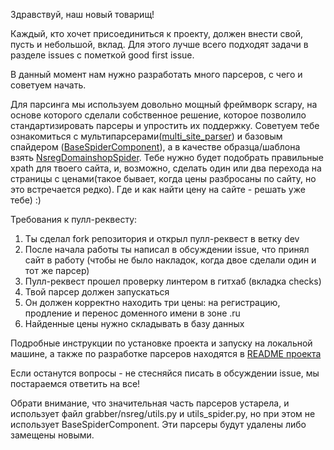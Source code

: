 Здравствуй, наш новый товарищ!

Каждый, кто хочет присоединиться к проекту, должен внести свой, пусть и небольшой, вклад. Для этого лучше всего подходят задачи в разделе issues с пометкой good first issue. 

В данный момент нам нужно разработать много парсеров, с чего и советуем начать. 

Для парсинга мы используем довольно мощный фреймворк scrapy, на основе которого сделали собственное решение, которое позволило стандартизировать парсеры и упростить их поддержку. Советуем тебе ознакомиться с мультипарсерами([multi_site_parser](https://github.com/ecodomen/nsreg-watcher/blob/dev/src/grabber/nsreg/spiders/multi_site_spider6.py)) и базовым спайдером ([BaseSpiderComponent](https://github.com/ecodomen/nsreg-watcher/blob/dev/src/grabber/nsreg/base_site_spider.py)), а в качестве образца/шаблона взять [NsregDomainshopSpider](https://github.com/ecodomen/nsreg-watcher/blob/dev/src/grabber/nsreg/spiders/nsreg_domainshop.py). Тебе нужно будет подобрать правильные xpath для твоего сайта, и, возможно, сделать один или два перехода на страницы с ценами(такое бывает, когда цены разбросаны по сайту, но это встречается редко). Где и как найти цену на сайте - решать уже тебе) :)

Требования к пулл-реквесту: 
1. Ты сделал fork репозитория и открыл пулл-реквест в ветку dev
2. После начала работы ты написал в обсуждении issue, что принял сайт в работу (чтобы не было накладок, когда двое сделали один и тот же парсер)
3. Пулл-реквест прошел проверку линтером в гитхаб (вкладка checks)
4. Твой парсер должен запускаться
5. Он должен корректно находить три цены: на регистрацию, продление и перенос доменного имени в зоне .ru
6. Найденные цены нужно складывать в базу данных

Подробные инструкции по установке проекта и запуску на локальной машине, а также по разработке парсеров находятся в [README проекта](https://github.com/ecodomen/nsreg-watcher/blob/dev/README.md)

Если останутся вопросы - не стесняйся писать в обсуждении issue, мы постараемся ответить на все!

Обрати внимание, что значительная часть парсеров устарела, и использует файл grabber/nsreg/utils.py и utils_spider.py, но при этом не использует BaseSpiderComponent. Эти парсеры будут удалены либо замещены новыми.